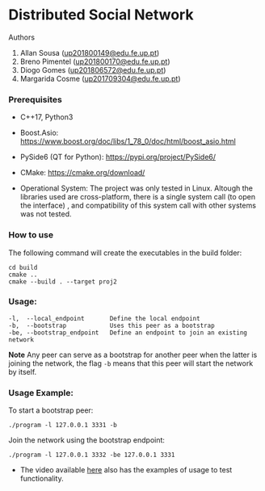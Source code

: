 # Distributed Social Network

Authors

1. Allan Sousa (up201800149@edu.fe.up.pt)
2. Breno Pimentel (up201800170@edu.fe.up.pt)
3. Diogo Gomes (up201806572@edu.fe.up.pt)
4. Margarida Cosme (up201709304@edu.fe.up.pt)

### Prerequisites

 - C++17, Python3

 - Boost.Asio:
https://www.boost.org/doc/libs/1_78_0/doc/html/boost_asio.html

 - PySide6 (QT for Python):
https://pypi.org/project/PySide6/

 - CMake:
https://cmake.org/download/

 - Operational System:
The project was only tested in Linux. Altough the libraries used are cross-platform, there is a single system call (to open the interface) , and compatibility of this system call with other systems was not tested.

### How to use

The following command will create the executables in the build folder:
```
cd build
cmake ..
cmake --build . --target proj2
```
### Usage:

```
-l,  --local_endpoint       Define the local endpoint
-b,  --bootstrap            Uses this peer as a bootstrap
-be, --bootstrap_endpoint   Define an endpoint to join an existing network
```

**Note** Any peer can serve as a bootstrap for another peer when the latter is joining the network, the flag `-b` means that this peer will start the network by itself.

### Usage Example:

To start a bootstrap peer:
```
./program -l 127.0.0.1 3331 -b
```

Join the network using the bootstrap endpoint:
```
./program -l 127.0.0.1 3332 -be 127.0.0.1 3331
```

 - The video available [here](doc/sdle.mp4) also has the examples of usage to test functionality.
